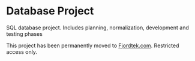 # Database Project

SQL database project. Includes planning, normalization, development and testing phases

This project has been permanently moved to [Fjordtek.com](https://fjordtek.com/git). Restricted access only.

